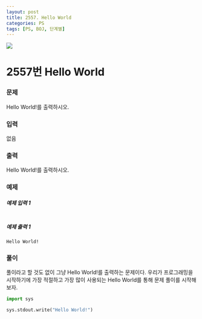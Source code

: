 ```yaml
---
layout: post
title: 2557. Hello World
categories: PS
tags: [PS, BOJ, 단계별]
---
```


<img src="https://onlinejudgeimages.s3-ap-northeast-1.amazonaws.com/images/boj-og.png" />

# 2557번 Hello World

### 문제

Hello World!를 출력하시오.

### 입력

없음

### 출력

Hello World!를 출력하시오.

### 예제

##### 예제 입력 1

```

```

##### 예제 출력 1

```
Hello World!
```

### 풀이

풀이라고 할 것도 없이 그냥 Hello World!를 출력하는 문제이다.
우리가 프로그래밍을 시작하기에 가장 적절하고 가장 많이 사용되는 Hello World를 통해 문제 풀이를 시작해 보자.

```python
import sys

sys.stdout.write("Hello World!")
```
